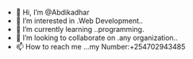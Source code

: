 - 👋 Hi, I’m @Abdikadhar
- 👀 I’m interested in .Web Development..
- 🌱 I’m currently learning ..programming.
- 💞️ I’m looking to collaborate on .any organization..
- 📫 How to reach me ...my Number:+254702943485

<!---
Qadaryano/Qadaryano is a ✨ special ✨ repository because its `README.md` (this file) appears on your GitHub profile.
You can click the Preview link to take a look at your changes.
--->
